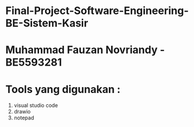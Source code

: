 # Final-Project-Software-Engineering-BE-Sistem-Kasir

# Muhammad Fauzan Novriandy - BE5593281

# Tools yang digunakan :
1. visual studio code
2. drawio
3. notepad
